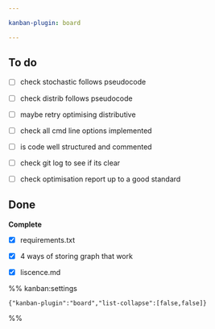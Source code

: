 ```yaml
---

kanban-plugin: board

---
```


## To do

- [ ] check stochastic follows pseudocode
- [ ] check distrib follows pseudocode
- [ ] maybe retry optimising distributive
- [ ] check all cmd line options implemented
- [ ] is code well structured and commented
- [ ] check git log to see if its clear
- [ ] check optimisation report up to a good standard


## Done

**Complete**
- [x] requirements.txt
- [x] 4 ways of storing graph that work
- [x] liscence.md




%% kanban:settings
```
{"kanban-plugin":"board","list-collapse":[false,false]}
```
%%